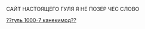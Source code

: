 САЙТ НАСТОЯЩЕГО ГУЛЯ Я НЕ ПОЗЕР ЧЕС СЛОВО

<a href="https://github.com/degdan2004/degtyarev_danila.051" class="button_1670306552410" target="_blank">
  ??гуль 1000-7 канекимод??
</a>
